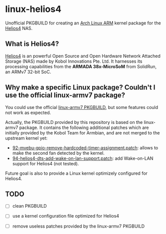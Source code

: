 # linux-helios4

Unofficial PKGBUILD for creating an [Arch Linux ARM](https://archlinuxarm.org/) kernel package for the [Helios4](https://kobol.io/helios4/) NAS.

## What is Helios4?

[Helios4](https://kobol.io/helios4/) is an powerful Open Source and Open Hardware Network Attached Storage (NAS) made by Kobol Innovations Pte. Ltd. It harnesses its processing capabilities from the **ARMADA 38x-MicroSoM** from SolidRun, an ARMv7 32-bit SoC.

## Why make a specific Linux package? Couldn't I use the official linux-armv7 package?

You could use the official [linux-armv7 PKGBUILD](https://github.com/archlinuxarm/PKGBUILDs/tree/master/core/linux-armv7), but some features could not work as expected.

Actually, the PKGBUILD provided by this repository is based on the linux-armv7 package. It contains the following additional patches which are initially provided by the Kobol Team for Armbian, and are not merged to the upstream kernel yet:

* [92-mvebu-gpio-remove-hardcoded-timer-assignment.patch](https://github.com/armbian/build/blob/master/patch/kernel/mvebu-dev/92-mvebu-gpio-remove-hardcoded-timer-assignment.patch): allows to make the second fan detected by the kernel.
* [94-helios4-dts-add-wake-on-lan-support.patch](https://github.com/armbian/build/blob/master/patch/kernel/mvebu-next/94-helios4-dts-add-wake-on-lan-support.patch): add Wake-on-LAN support for Helios4 (not tested).

Future goal is also to provide a Linux kernel optimizely configured for Helios4.

## TODO

- [ ] clean PKGBUILD
- [ ] use a kernel configuration file optimized for Helios4
- [ ] remove useless patches provided by the linux-armv7 PKGBUILD

